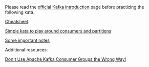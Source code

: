 Please read the [official Kafka introduction](https://kafka.apache.org/intro) page before practicing the following kata.

[Cheatsheet](https://github.com/francesco-losciale/cheat-sheets/blob/master/kafka_cluster_first_run.txt).

[Simple kata to play around consumers and partitions](./Kafka_simple_kata.md)

[Some important notes](./notes.md)

Additional resources:

[Don't Use Apache Kafka Consumer Groups the Wrong Way!](https://dzone.com/articles/dont-use-apache-kafka-consumer-groups-the-wrong-wa)
